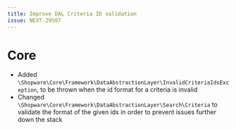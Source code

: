 ```yaml
---
title: Improve DAL Criteria ID validation
issue: NEXT-29507
---
```

# Core
* Added `\Shopware\Core\Framework\DataAbstractionLayer\InvalidCriteriaIdsException`, to be thrown when the id format for a criteria is invalid
* Changed `\Shopware\Core\Framework\DataAbstractionLayer\Search\Criteria` to validate the format of the given ids in order to prevent issues further down the stack
